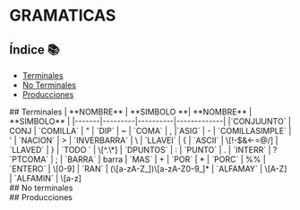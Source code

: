 GRAMATICAS
=================

## Índice 📚
- [Terminales](#terminales)
- [No Terminales](#noterminales)
- [Producciones](#producciones)

<div id='terminales'/>
## Terminales
 | **NOMBRE** | **SIMBOLO **|  **NOMBRE** | **SIMBOLO** |
 |-------|---------|----------|-------------|
 |`CONJUUNTO`  | CONJ | `COMILLA` | " 
 | `DIP`        |   ~  | `COMA`    | ,
 |`ASIG`       |  -    | `COMILLASIMPLE` | '
 | `NACION`     |  >   | `INVERBARRA`    | \
 | `LLAVEI`    | {     | `ASCII`   | \[!-$&<-=@/]
 | `LLAVED`    | }      | `TODO `  | \[^.\*]
 | `DPUNTOS`   | :   | `PUNTO` | .
 | `INTERR` | ?  `PTCOMA` | ;
 | `BARRA` | barra  | `MAS` | +
 | `POR`   |  *  | `PORC` | %%
 | `ENTERO`  | \[0-9]  |  `RAN` | (\[a-zA-Z_])\[a-zA-Z0-9_]* 
 | `ALFAMAY` | \[A-Z]   | `ALFAMIN`  | \[a-z]

<div id='no terminales'/>
## No terminales

<div id='producciones'/>
## Producciones



